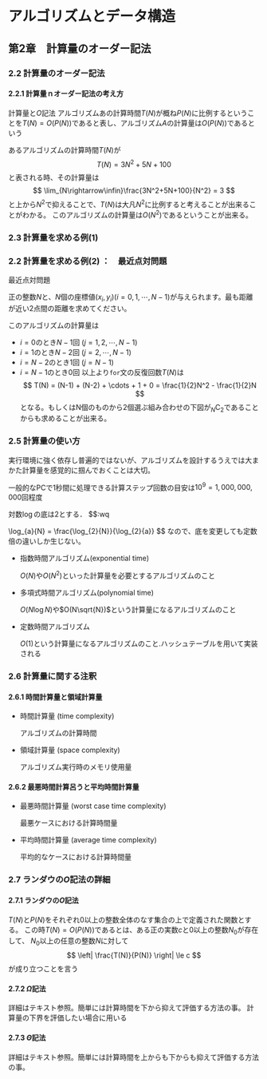 # アルゴリズムとデータ構造

## 第2章　計算量のオーダー記法

### 2.2 計算量のオーダー記法

#### 2.2.1 計算量ｎオーダー記法の考え方

計算量と$O$記法
アルゴリズムあの計算時間$T(N)$が概ね$P(N)$に比例するということを$T(N) = O(P(N))$であると表し、アルゴリズム$A$の計算量は$O(P(N))$であるという

あるアルゴリズムの計算時間$T(N)$が
$$
T(N) = 3N^2 + 5N + 100
$$
と表される時、その計算量は
$$
\lim_{N\rightarrow\infin}\frac{3N^2+5N+100}{N^2} = 3
$$
と上から$N^2$で抑えることで、$T(N)$は大凡$N^2$に比例すると考えることが出来ることがわかる。
このアルゴリズムの計算量は$O(N^2)$であるということが出来る。

### 2.3 計算量を求める例(1)

### 2.2 計算量を求める例(2) ：　最近点対問題

最近点対問題

正の整数$N$と、$N$個の座標値$(x_i, y_i) (i = 0, 1, \cdots, N-1)$が与えられます。最も距離が近い2点間の距離を求めてください。

このアルゴリズムの計算量は 
- $i= 0$のとき$N-1$回 ($j = 1, 2, \cdots, N-1)$
- $i= 1$のとき$N-2$回 ($j = 2, \cdots, N-1)$
- $i= N-2$のとき$1$回 ($j = N-1)$
- $i= N-1$のとき$0$回
以上より`for`文の反復回数$T(N)$は
$$
T(N) = (N-1) + (N-2) + \cdots + 1 + 0 = \frac{1}{2}N^2 - \frac{1}{2}N
$$
となる。もしくはN個のものから2個選ぶ組み合わせの下図が$_{N}\text{C}_2$であることからも求めることが出来る。

### 2.5 計算量の使い方

実行環境に強く依存し普遍的ではないが、アルゴリズムを設計するうえでは大まかた計算量を感覚的に掴んでおくことは大切。

一般的なPCで1秒間に処理できる計算ステップ回数の目安は$10^9=1,000,000,000$回程度

対数$\log$の底は2とする．
 $$:wq

 \log_{a}{N} = \frac{\log_{2}{N}}{\log_{2}{a}}
 $$
 なので、底を変更しても定数倍の違いしか生じない。

 - 指数時間アルゴリズム(exponential time)

    $O(N)$や$O(N^2)$といった計算量を必要とするアルゴリズムのこと

 - 多項式時間アルゴリズム(polynomial time)

    $O(N\log{N})$や$O(N\sqrt{N})$という計算量になるアルゴリズムのこと

- 定数時間アルゴリズム

    $O(1)$という計算量になるアルゴリズムのこと.ハッシュテーブルを用いて実装される

### 2.6 計算量に関する注釈

#### 2.6.1 時間計算量と領域計算量

- 時間計算量 (time complexity)

    アルゴリズムの計算時間

- 領域計算量 (space complexity)

    アルゴリズム実行時のメモリ使用量

#### 2.6.2 最悪時間計算呂うと平均時間計算量

- 最悪時間計算量 (worst case time complexity)

    最悪ケースにおける計算時間量
- 平均時間計算量 (average time complexity)

    平均的なケースにおける計算時間量

### 2.7 ランダウの$O$記法の詳細

#### 2.7.1 ランダウの$O$記法

$T(N)$と$P(N)$をそれぞれ0以上の整数全体のなす集合の上で定義された関数とする。
この時$T(N) = O(P(N))$であるとは、ある正の実数$c$と0以上の整数$N_0$が存在して、 
$N_0$以上の任意の整数$N$に対して
$$
\left| \frac{T(N)}{P(N)} \right| 
\le c
$$
が成り立つことを言う

#### 2.7.2 $\Omega$記法
詳細はテキスト参照。簡単には計算時間を下から抑えて評価する方法の事。
計算量の下界を評価したい場合に用いる

#### 2.7.3 $\Theta$記法
詳細はテキスト参照。簡単には計算時間を上からも下からも抑えて評価する方法の事。
